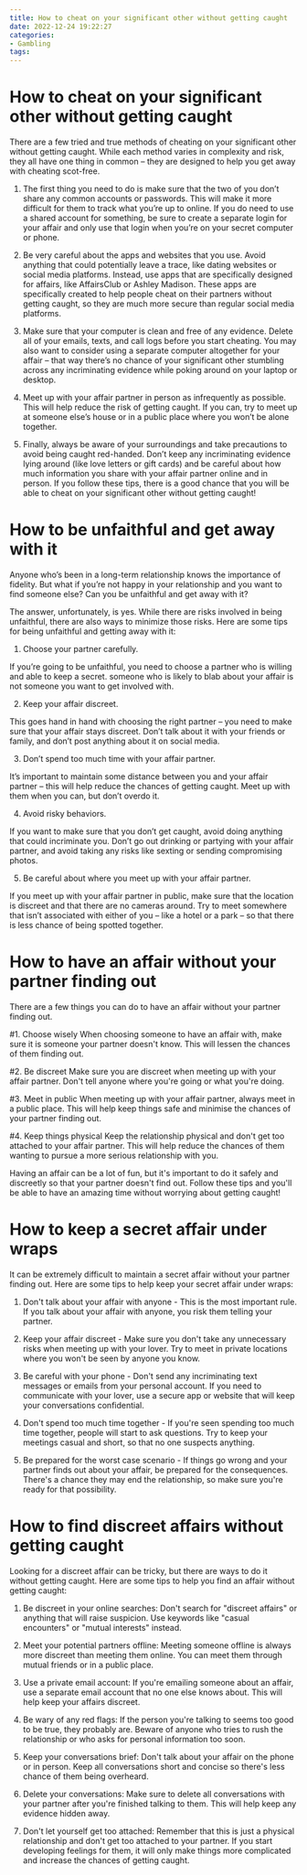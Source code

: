 ```yaml
---
title: How to cheat on your significant other without getting caught 
date: 2022-12-24 19:22:27
categories:
- Gambling
tags:
---
```



#  How to cheat on your significant other without getting caught 

There are a few tried and true methods of cheating on your significant other without getting caught. While each method varies in complexity and risk, they all have one thing in common – they are designed to help you get away with cheating scot-free.

1. The first thing you need to do is make sure that the two of you don’t share any common accounts or passwords. This will make it more difficult for them to track what you’re up to online. If you do need to use a shared account for something, be sure to create a separate login for your affair and only use that login when you’re on your secret computer or phone.

2. Be very careful about the apps and websites that you use. Avoid anything that could potentially leave a trace, like dating websites or social media platforms. Instead, use apps that are specifically designed for affairs, like AffairsClub or Ashley Madison. These apps are specifically created to help people cheat on their partners without getting caught, so they are much more secure than regular social media platforms.

3. Make sure that your computer is clean and free of any evidence. Delete all of your emails, texts, and call logs before you start cheating. You may also want to consider using a separate computer altogether for your affair – that way there’s no chance of your significant other stumbling across any incriminating evidence while poking around on your laptop or desktop.

4. Meet up with your affair partner in person as infrequently as possible. This will help reduce the risk of getting caught. If you can, try to meet up at someone else’s house or in a public place where you won’t be alone together.

5. Finally, always be aware of your surroundings and take precautions to avoid being caught red-handed. Don’t keep any incriminating evidence lying around (like love letters or gift cards) and be careful about how much information you share with your affair partner online and in person. If you follow these tips, there is a good chance that you will be able to cheat on your significant other without getting caught!

#  How to be unfaithful and get away with it 

Anyone who’s been in a long-term relationship knows the importance of fidelity. But what if you’re not happy in your relationship and you want to find someone else? Can you be unfaithful and get away with it?

The answer, unfortunately, is yes. While there are risks involved in being unfaithful, there are also ways to minimize those risks. Here are some tips for being unfaithful and getting away with it:

1. Choose your partner carefully.

If you’re going to be unfaithful, you need to choose a partner who is willing and able to keep a secret. someone who is likely to blab about your affair is not someone you want to get involved with.

2. Keep your affair discreet.

This goes hand in hand with choosing the right partner – you need to make sure that your affair stays discreet. Don’t talk about it with your friends or family, and don’t post anything about it on social media.

3. Don’t spend too much time with your affair partner.

It’s important to maintain some distance between you and your affair partner – this will help reduce the chances of getting caught. Meet up with them when you can, but don’t overdo it.

4. Avoid risky behaviors.

If you want to make sure that you don’t get caught, avoid doing anything that could incriminate you. Don’t go out drinking or partying with your affair partner, and avoid taking any risks like sexting or sending compromising photos.

5. Be careful about where you meet up with your affair partner.

If you meet up with your affair partner in public, make sure that the location is discreet and that there are no cameras around. Try to meet somewhere that isn’t associated with either of you – like a hotel or a park – so that there is less chance of being spotted together.

#  How to have an affair without your partner finding out 

There are a few things you can do to have an affair without your partner finding out. 

#1. Choose wisely 
When choosing someone to have an affair with, make sure it is someone your partner doesn't know. This will lessen the chances of them finding out. 

#2. Be discreet 
Make sure you are discreet when meeting up with your affair partner. Don't tell anyone where you're going or what you're doing. 

#3. Meet in public 
When meeting up with your affair partner, always meet in a public place. This will help keep things safe and minimise the chances of your partner finding out. 

#4. Keep things physical 
Keep the relationship physical and don't get too attached to your affair partner. This will help reduce the chances of them wanting to pursue a more serious relationship with you. 

Having an affair can be a lot of fun, but it's important to do it safely and discreetly so that your partner doesn't find out. Follow these tips and you'll be able to have an amazing time without worrying about getting caught!

#  How to keep a secret affair under wraps 

It can be extremely difficult to maintain a secret affair without your partner finding out. Here are some tips to help keep your secret affair under wraps:

1. Don't talk about your affair with anyone - This is the most important rule. If you talk about your affair with anyone, you risk them telling your partner.

2. Keep your affair discreet - Make sure you don't take any unnecessary risks when meeting up with your lover. Try to meet in private locations where you won't be seen by anyone you know.

3. Be careful with your phone - Don't send any incriminating text messages or emails from your personal account. If you need to communicate with your lover, use a secure app or website that will keep your conversations confidential.

4. Don't spend too much time together - If you're seen spending too much time together, people will start to ask questions. Try to keep your meetings casual and short, so that no one suspects anything.

5. Be prepared for the worst case scenario - If things go wrong and your partner finds out about your affair, be prepared for the consequences. There's a chance they may end the relationship, so make sure you're ready for that possibility.

#  How to find discreet affairs without getting caught

Looking for a discreet affair can be tricky, but there are ways to do it without getting caught. Here are some tips to help you find an affair without getting caught:

1. Be discreet in your online searches: Don't search for "discreet affairs" or anything that will raise suspicion. Use keywords like "casual encounters" or "mutual interests" instead.

2. Meet your potential partners offline: Meeting someone offline is always more discreet than meeting them online. You can meet them through mutual friends or in a public place.

3. Use a private email account: If you're emailing someone about an affair, use a separate email account that no one else knows about. This will help keep your affairs discreet.

4. Be wary of any red flags: If the person you're talking to seems too good to be true, they probably are. Beware of anyone who tries to rush the relationship or who asks for personal information too soon.

5. Keep your conversations brief: Don't talk about your affair on the phone or in person. Keep all conversations short and concise so there's less chance of them being overheard.

6. Delete your conversations: Make sure to delete all conversations with your partner after you're finished talking to them. This will help keep any evidence hidden away.

7. Don't let yourself get too attached: Remember that this is just a physical relationship and don't get too attached to your partner. If you start developing feelings for them, it will only make things more complicated and increase the chances of getting caught.